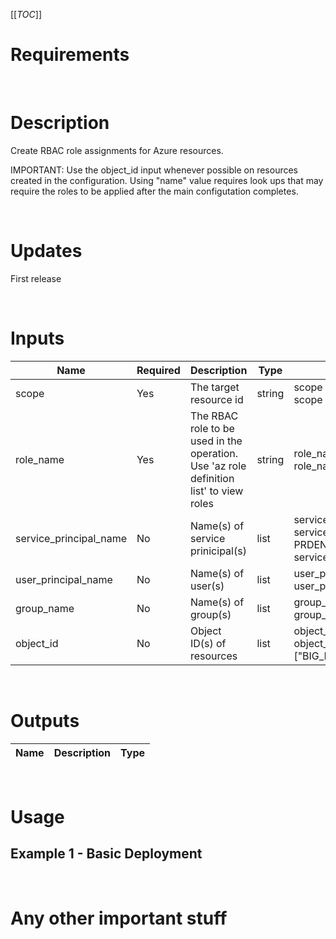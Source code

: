 [[_TOC_]]

# Requirements

<br>

# Description
Create RBAC role assignments for Azure resources.

IMPORTANT: Use the object_id input whenever possible on resources created in the configuration.  Using "name" value requires look ups that may require the roles to be applied after the main configutation completes.

<br>

# Updates
First release

<br>

# Inputs
|Name|Required|Description|Type|Usage|Default|
|---|---|---|---|---|---|
|scope|Yes|The target resource id|string|scope = module.kv.id<br>scope = azurerm_resource_group.rg.id||
|role_name|Yes|The RBAC role to be used in the operation.<br>Use 'az role definition list' to view roles|string|role_name = "Contributor"<br>role_name = "AKS Cluster Configuration Reader"||
|service_principal_name|No|Name(s) of service prinicipal(s)|list|service_principal_name=["SP-Envision-Prod"]<br>service_prinicipal_name=["VM-PRDENVWFE01","VM-PRDENVWFE02"]<br>service_principal_name="${module.vm.server_names}"||
|user_principal_name|No|Name(s) of user(s)|list|user_principal_name=["Bob"]<br>user_principal_name=["Bob","Todd"]||
|group_name|No|Name(s) of group(s)|list|group_name=["GS-Envision-Devs"]<br>group_name=["GS-Envision-Devs","GS-DevOps"]||
|object_id|No|Object ID(s) of resources|list|object_id=["BIG_LONG_GUID"]<br>object_id=["BIG_LONG_GUID","ANOTHER_BIG_LONG_GUID"]||


<br>

# Outputs
|Name|Description|Type|
|---|---|---|

<br>

# Usage

## Example 1 - Basic Deployment
<!-- In VS Code the line feeds don't show in the markdown preview but it is correct on the Azure DevOps Wiki -->

<br>

# Any other important stuff
